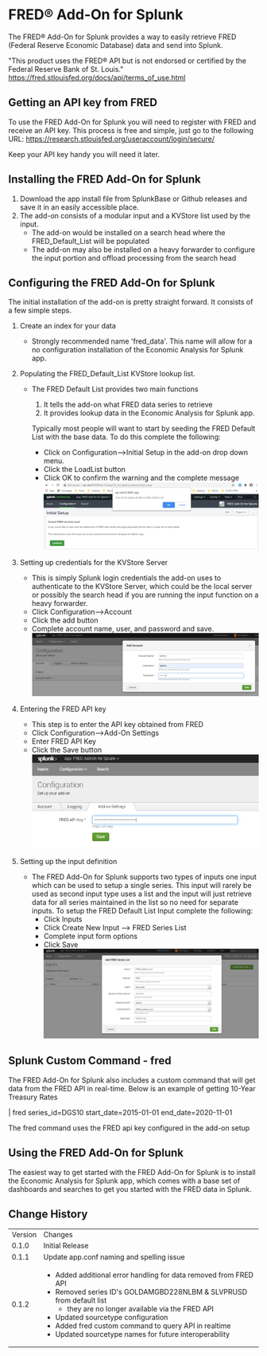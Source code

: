 # FRED&#174; Add-On for Splunk

The FRED&#174; Add-On for Splunk provides a way to easily retrieve FRED (Federal Reserve Economic Database) data and send into Splunk.

"This product uses the FRED® API but is not endorsed or certified by the Federal Reserve Bank of St. Louis."
https://fred.stlouisfed.org/docs/api/terms_of_use.html


## Getting an API key from FRED
To use the FRED Add-On for Splunk you will need to register with FRED and receive an API key. This process is free and simple, just go to the following URL: https://research.stlouisfed.org/useraccount/login/secure/

Keep your API key handy you will need it later.

## Installing the FRED Add-On for Splunk
1. Download the app install file from SplunkBase or Github releases and save it in an easily accessible place.
2. The add-on consists of a modular input and a KVStore list used by the input. 
   - The add-on would be installed on a search head where the FRED_Default_List will be populated
   - The add-on may also be installed on a heavy forwarder to configure the input portion and offload processing from the search head

## Configuring the FRED Add-On for Splunk
The initial installation of the add-on is pretty straight forward. It consists of a few simple steps.

1. Create an index for your data
   - Strongly recommended name 'fred_data'. This name will allow for a no configuration installation of the Economic Analysis for Splunk app.
2. Populating the FRED_Default_List KVStore lookup list.
   - The FRED Default List provides two main functions
      1. It tells the add-on what FRED data series to retrieve
      2. It provides lookup data in the Economic Analysis for Splunk app.
   
        Typically most people will want to start by seeding the FRED Default List with the base data. To do this complete the following:
        - Click on Configuration-->Initial Setup in the add-on drop down menu.
        - Click the LoadList button
        - Click OK to confirm the warning and the complete message
   ![Default List Initialize](/appserver/static/ta-default-list.png)

3. Setting up credentials for the KVStore Server
   - This is simply Splunk login credentials the add-on uses to authenticate to the KVStore Server, which could be the local server or possibly the search head if you are running the input function on a heavy forwarder.
   - Click Configuration-->Account
   - Click the add button
   - Complete account name, user, and password and save.
  ![KVStore Account Setup](/appserver/static/ta-account_setup.png)
  
4. Entering the FRED API key
   - This step is to enter the API key obtained from FRED
   - Click Configuration-->Add-On Settings
   - Enter FRED API Key
   - Click the Save button
  ![FRED API Key Setup](/appserver/static/ta-api_key_setup.png)
  
5. Setting up the input definition
   - The FRED Add-On for Splunk supports two types of inputs one input which can be used to setup a single series. This input will rarely be used as second input type uses a list and the input will just retrieve data for all series maintained in the list so no need for separate inputs. To setup the FRED Default List Input complete the following:
     - Click Inputs
     - Click Create New Input --> FRED Series List
     - Complete input form options
     - Click Save  
  ![FRED API Key Setup](/appserver/static/ta-input_setup_2.png)

## Splunk Custom Command - fred
The FRED Add-On for Splunk also includes a custom command that will get data from the FRED API in real-time. Below is an example of getting 10-Year Treasury Rates

| fred series_id=DGS10 start_date=2015-01-01 end_date=2020-11-01

The fred command uses the FRED api key configured in the add-on setup

## Using the FRED Add-On for Splunk
The easiest way to get started with the FRED Add-On for Splunk is to install the Economic Analysis for Splunk app, which comes with a base set of dashboards and searches to get you started with the FRED data in Splunk.

## Change History
<table>
<tr><td>Version</td><td>Changes</td></tr>

<tr><td>0.1.0</td>
<td>Initial Release
</td></tr>
<tr><td>0.1.1</td>
<td>Update app.conf naming and spelling issue
</td></tr>
<tr><td>0.1.2</td>
<td>
<ul>
<li>Added additional error handling for data removed from FRED API
<li>Removed series ID's GOLDAMGBD228NLBM & SLVPRUSD from default list<br>
   <ul>
      <li>they are no longer available via the FRED API
   </ul>
<li>Updated sourcetype configuration
<li>Added fred custom command to query API in realtime
<li>Updated sourcetype names for future interoperability
</td></tr>
